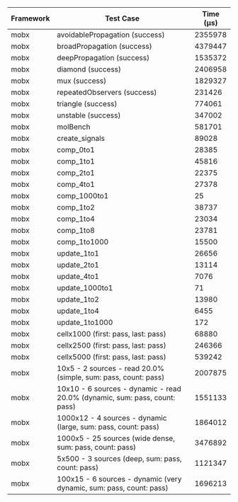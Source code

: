 | Framework | Test Case | Time (μs) |
| --- | --- | --- |
| mobx | avoidablePropagation (success) | 2355978 |
| mobx | broadPropagation (success) | 4379447 |
| mobx | deepPropagation (success) | 1535372 |
| mobx | diamond (success) | 2406958 |
| mobx | mux (success) | 1829327 |
| mobx | repeatedObservers (success) | 231426 |
| mobx | triangle (success) | 774061 |
| mobx | unstable (success) | 347002 |
| mobx | molBench | 581701 |
| mobx | create_signals | 89028 |
| mobx | comp_0to1 | 28385 |
| mobx | comp_1to1 | 45816 |
| mobx | comp_2to1 | 22375 |
| mobx | comp_4to1 | 27378 |
| mobx | comp_1000to1 | 25 |
| mobx | comp_1to2 | 38737 |
| mobx | comp_1to4 | 23034 |
| mobx | comp_1to8 | 23781 |
| mobx | comp_1to1000 | 15500 |
| mobx | update_1to1 | 26656 |
| mobx | update_2to1 | 13114 |
| mobx | update_4to1 | 7076 |
| mobx | update_1000to1 | 71 |
| mobx | update_1to2 | 13980 |
| mobx | update_1to4 | 6455 |
| mobx | update_1to1000 | 172 |
| mobx | cellx1000 (first: pass, last: pass) | 68880 |
| mobx | cellx2500 (first: pass, last: pass) | 246366 |
| mobx | cellx5000 (first: pass, last: pass) | 539242 |
| mobx | 10x5 - 2 sources - read 20.0% (simple, sum: pass, count: pass) | 2007875 |
| mobx | 10x10 - 6 sources - dynamic - read 20.0% (dynamic, sum: pass, count: pass) | 1551133 |
| mobx | 1000x12 - 4 sources - dynamic (large, sum: pass, count: pass) | 1864012 |
| mobx | 1000x5 - 25 sources (wide dense, sum: pass, count: pass) | 3476892 |
| mobx | 5x500 - 3 sources (deep, sum: pass, count: pass) | 1121347 |
| mobx | 100x15 - 6 sources - dynamic (very dynamic, sum: pass, count: pass) | 1696213 |
